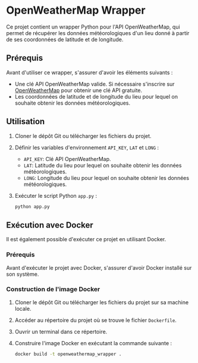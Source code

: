 # OpenWeatherMap Wrapper

Ce projet contient un wrapper Python pour l'API OpenWeatherMap, qui permet de récupérer les données météorologiques d'un lieu donné à partir de ses coordonnées de latitude et de longitude.

## Prérequis

Avant d'utiliser ce wrapper, s'assurer d'avoir les éléments suivants :

- Une clé API OpenWeatherMap valide. Si nécessaire s'inscrire sur [OpenWeatherMap](https://home.openweathermap.org/users/sign_up) pour obtenir une clé API gratuite.
- Les coordonnées de latitude et de longitude du lieu pour lequel on souhaite obtenir les données météorologiques.

## Utilisation

1. Cloner le dépôt Git ou télécharger les fichiers du projet.

2. Définir les variables d'environnement `API_KEY`, `LAT` et `LONG` :

   - `API_KEY`: Clé API OpenWeatherMap.
   - `LAT`: Latitude du lieu pour lequel on souhaite obtenir les données météorologiques.
   - `LONG`: Longitude du lieu pour lequel on souhaite obtenir les données météorologiques.

3. Exécuter le script Python `app.py` :
   ```bash
   python app.py
   ```

## Exécution avec Docker

Il est également possible d'exécuter ce projet en utilisant Docker.

### Prérequis

Avant d'exécuter le projet avec Docker, s'assurer d'avoir Docker installé sur son système.

### Construction de l'image Docker

1. Cloner le dépôt Git ou télécharger les fichiers du projet sur sa machine locale.

2. Accéder au répertoire du projet où se trouve le fichier `Dockerfile`.

3. Ouvrir un terminal dans ce répertoire.

4. Construire l'image Docker en exécutant la commande suivante :
   ```bash
   docker build -t openweathermap_wrapper .
   ```
